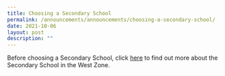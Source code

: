 ```yaml
---
title: Choosing a Secondary School
permalink: /announcements/announcements/choosing-a-secondary-school/
date: 2021-10-06
layout: post
description: ""
---
```


Before choosing a Secondary School, click [here](/info-for-parents/others/choosing-a-secondary-school) to find out more about the Secondary School in the West Zone.
